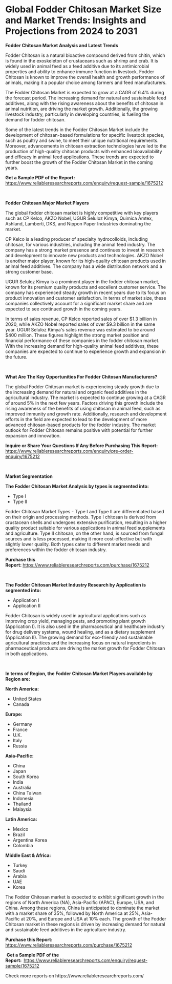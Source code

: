 <p><h1>Global Fodder Chitosan Market Size and Market Trends: Insights and Projections from 2024 to 2031</h1></p><p><strong>Fodder Chitosan Market Analysis and Latest Trends</strong></p>
<p><p>Fodder Chitosan is a natural bioactive compound derived from chitin, which is found in the exoskeleton of crustaceans such as shrimp and crab. It is widely used in animal feed as a feed additive due to its antimicrobial properties and ability to enhance immune function in livestock. Fodder Chitosan is known to improve the overall health and growth performance of animals, making it a popular choice among farmers and feed manufacturers.</p><p>The Fodder Chitosan Market is expected to grow at a CAGR of 6.4% during the forecast period. The increasing demand for natural and sustainable feed additives, along with the rising awareness about the benefits of chitosan in animal nutrition, are driving the market growth. Additionally, the growing livestock industry, particularly in developing countries, is fueling the demand for fodder chitosan.</p><p>Some of the latest trends in the Fodder Chitosan Market include the development of chitosan-based formulations for specific livestock species, such as poultry and swine, to meet their unique nutritional requirements. Moreover, advancements in chitosan extraction technologies have led to the production of high-quality chitosan products with enhanced bioavailability and efficacy in animal feed applications. These trends are expected to further boost the growth of the Fodder Chitosan Market in the coming years.</p></p>
<p><strong>Get a Sample PDF of the Report:&nbsp;</strong> <a href="https://www.reliableresearchreports.com/enquiry/request-sample/1675212">https://www.reliableresearchreports.com/enquiry/request-sample/1675212</a></p>
<p>&nbsp;</p>
<p><strong>Fodder Chitosan Major Market Players</strong></p>
<p><p>The global fodder chitosan market is highly competitive with key players such as CP Kelco, AKZO Nobel, UGUR Seluloz Kimya, Quimica Amtex, Ashland, Lamberti, DKS, and Nippon Paper Industries dominating the market.</p><p>CP Kelco is a leading producer of specialty hydrocolloids, including chitosan, for various industries, including the animal feed industry. The company has a strong market presence and continues to invest in research and development to innovate new products and technologies. AKZO Nobel is another major player, known for its high-quality chitosan products used in animal feed additives. The company has a wide distribution network and a strong customer base.</p><p>UGUR Seluloz Kimya is a prominent player in the fodder chitosan market, known for its premium quality products and excellent customer service. The company has experienced steady growth in recent years due to its focus on product innovation and customer satisfaction. In terms of market size, these companies collectively account for a significant market share and are expected to see continued growth in the coming years.</p><p>In terms of sales revenue, CP Kelco reported sales of over $1.3 billion in 2020, while AKZO Nobel reported sales of over $9.3 billion in the same year. UGUR Seluloz Kimya's sales revenue was estimated to be around $400 million. These figures highlight the strong market position and financial performance of these companies in the fodder chitosan market. With the increasing demand for high-quality animal feed additives, these companies are expected to continue to experience growth and expansion in the future.</p></p>
<p>&nbsp;</p>
<p><strong>What Are The Key Opportunities For Fodder Chitosan Manufacturers?</strong></p>
<p><p>The global Fodder Chitosan market is experiencing steady growth due to the increasing demand for natural and organic feed additives in the agricultural industry. The market is expected to continue growing at a CAGR of around 5% in the next few years. Factors driving this growth include the rising awareness of the benefits of using chitosan in animal feed, such as improved immunity and growth rate. Additionally, research and development efforts in the field are expected to lead to the development of more advanced chitosan-based products for the fodder industry. The market outlook for Fodder Chitosan remains positive with potential for further expansion and innovation.</p></p>
<p><strong>Inquire or Share Your Questions If Any Before Purchasing This Report:</strong> <a href="https://www.reliableresearchreports.com/enquiry/pre-order-enquiry/1675212">https://www.reliableresearchreports.com/enquiry/pre-order-enquiry/1675212</a></p>
<p>&nbsp;</p>
<p><strong>Market Segmentation</strong></p>
<p><strong>The Fodder Chitosan Market Analysis by types is segmented into:</strong></p>
<p><ul><li>Type I</li><li>Type II</li></ul></p>
<p><p>Fodder Chitosan Market Types - Type I and Type II are differentiated based on their origin and processing methods. Type I chitosan is derived from crustacean shells and undergoes extensive purification, resulting in a higher quality product suitable for various applications in animal feed supplements and agriculture. Type II chitosan, on the other hand, is sourced from fungal sources and is less processed, making it more cost-effective but with slightly lower quality. Both types cater to different market needs and preferences within the fodder chitosan industry.</p></p>
<p><strong>Purchase this Report:&nbsp;</strong><a href="https://www.reliableresearchreports.com/purchase/1675212">https://www.reliableresearchreports.com/purchase/1675212</a></p>
<p>&nbsp;</p>
<p><strong>The Fodder Chitosan Market Industry Research by Application is segmented into:</strong></p>
<p><ul><li>Application I</li><li>Application II</li></ul></p>
<p><p>Fodder Chitosan is widely used in agricultural applications such as improving crop yield, managing pests, and promoting plant growth (Application I). It is also used in the pharmaceutical and healthcare industry for drug delivery systems, wound healing, and as a dietary supplement (Application II). The growing demand for eco-friendly and sustainable agricultural practices and the increasing focus on natural ingredients in pharmaceutical products are driving the market growth for Fodder Chitosan in both applications.</p></p>
<p>&nbsp;</p>
<p><strong>In terms of Region, the Fodder Chitosan Market Players available by Region are:</strong></p>
<p>
    <p> <strong> North America: </strong>
        <ul>
            <li>United States</li>
            <li>Canada</li>
        </ul>
        </p> 
    <p> <strong> Europe: </strong>
        <ul>
            <li>Germany</li>
            <li>France</li>
            <li>U.K.</li>
            <li>Italy</li>
            <li>Russia</li>
        </ul>
        </p> 
    <p> <strong> Asia-Pacific: </strong>
        <ul>
            <li>China</li>
            <li>Japan</li>
            <li>South Korea</li>
            <li>India</li>
            <li>Australia</li>
            <li>China Taiwan</li>
            <li>Indonesia</li>
            <li>Thailand</li>
            <li>Malaysia</li>
        </ul>
        </p> 
    <p> <strong> Latin America: </strong>
        <ul>
            <li>Mexico</li>
            <li>Brazil</li>
            <li>Argentina Korea</li>
            <li>Colombia</li>
        </ul>
        </p> 
    <p> <strong> Middle East & Africa: </strong>
        <ul>
            <li>Turkey</li>
            <li>Saudi</li>
            <li>Arabia</li>
            <li>UAE</li>
            <li>Korea</li>
        </ul>
    </p>
    </p>
<p><p>The Fodder Chitosan market is expected to exhibit significant growth in the regions of North America (NA), Asia-Pacific (APAC), Europe, USA, and China. Among these regions, China is anticipated to dominate the market with a market share of 35%, followed by North America at 25%, Asia-Pacific at 20%, and Europe and USA at 10% each. The growth of the Fodder Chitosan market in these regions is driven by increasing demand for natural and sustainable feed additives in the agriculture industry.</p></p>
<p><strong>Purchase this Report: </strong><a href="https://www.reliableresearchreports.com/purchase/1675212">https://www.reliableresearchreports.com/purchase/1675212</a></p>
<p>&nbsp;<strong>Get a Sample PDF of the Report:&nbsp;&nbsp;</strong><a href="https://www.reliableresearchreports.com/enquiry/request-sample/1675212">https://www.reliableresearchreports.com/enquiry/request-sample/1675212</a></p>
<p><strong></strong></p>
<p>Check more reports on https://www.reliableresearchreports.com/</p>